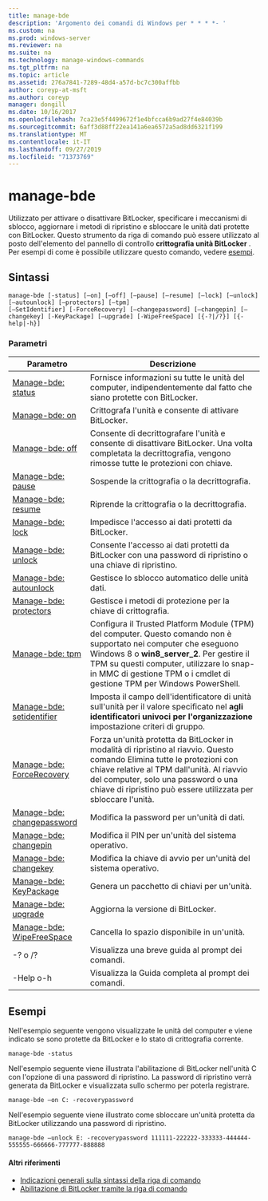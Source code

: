 ```yaml
---
title: manage-bde
description: 'Argomento dei comandi di Windows per * * * *- '
ms.custom: na
ms.prod: windows-server
ms.reviewer: na
ms.suite: na
ms.technology: manage-windows-commands
ms.tgt_pltfrm: na
ms.topic: article
ms.assetid: 276a7841-7289-48d4-a57d-bc7c300affbb
author: coreyp-at-msft
ms.author: coreyp
manager: dongill
ms.date: 10/16/2017
ms.openlocfilehash: 7ca23e5f4499672f1e4bfcca6b9ad27f4e84039b
ms.sourcegitcommit: 6aff3d88ff22ea141a6ea6572a5ad8dd6321f199
ms.translationtype: MT
ms.contentlocale: it-IT
ms.lasthandoff: 09/27/2019
ms.locfileid: "71373769"
---
```

# <a name="manage-bde"></a>manage-bde



Utilizzato per attivare o disattivare BitLocker, specificare i meccanismi di sblocco, aggiornare i metodi di ripristino e sbloccare le unità dati protette con BitLocker. Questo strumento da riga di comando può essere utilizzato al posto dell'elemento del pannello di controllo **crittografia unità BitLocker** . Per esempi di come è possibile utilizzare questo comando, vedere [esempi](#BKMK_Examples).

## <a name="syntax"></a>Sintassi

```
manage-bde [-status] [–on] [–off] [–pause] [–resume] [–lock] [–unlock] [–autounlock] [–protectors] [–tpm] 
[–SetIdentifier] [-ForceRecovery] [–changepassword] [–changepin] [–changekey] [-KeyPackage] [–upgrade] [-WipeFreeSpace] [{-?|/?}] [{-help|-h}]
```

### <a name="parameters"></a>Parametri

|Parametro|Descrizione|
|---------|-----------|
|[Manage-bde: status](manage-bde-status.md)|Fornisce informazioni su tutte le unità del computer, indipendentemente dal fatto che siano protette con BitLocker.|
|[Manage-bde: on](manage-bde-on.md)|Crittografa l'unità e consente di attivare BitLocker.|
|[Manage-bde: off](manage-bde-off.md)|Consente di decrittografare l'unità e consente di disattivare BitLocker. Una volta completata la decrittografia, vengono rimosse tutte le protezioni con chiave.|
|[Manage-bde: pause](manage-bde-pause.md)|Sospende la crittografia o la decrittografia.|
|[Manage-bde: resume](manage-bde-resume.md)|Riprende la crittografia o la decrittografia.|
|[Manage-bde: lock](manage-bde-lock.md)|Impedisce l'accesso ai dati protetti da BitLocker.|
|[Manage-bde: unlock](manage-bde-unlock.md)|Consente l'accesso ai dati protetti da BitLocker con una password di ripristino o una chiave di ripristino.|
|[Manage-bde: autounlock](manage-bde-autounlock.md)|Gestisce lo sblocco automatico delle unità dati.|
|[Manage-bde: protectors](manage-bde-protectors.md)|Gestisce i metodi di protezione per la chiave di crittografia.|
|[Manage-bde: tpm](manage-bde-tpm.md)|Configura il Trusted Platform Module (TPM) del computer. Questo comando non è supportato nei computer che eseguono Windows 8 o **win8_server_2**. Per gestire il TPM su questi computer, utilizzare lo snap-in MMC di gestione TPM o i cmdlet di gestione TPM per Windows PowerShell.|
|[Manage-bde: setidentifier](manage-bde-setidentifier.md)|Imposta il campo dell'identificatore di unità sull'unità per il valore specificato nel **agli identificatori univoci per l'organizzazione** impostazione criteri di gruppo.|
|[Manage-bde: ForceRecovery](manage-bde-forcerecovery.md)|Forza un'unità protetta da BitLocker in modalità di ripristino al riavvio. Questo comando Elimina tutte le protezioni con chiave relative al TPM dall'unità. Al riavvio del computer, solo una password o una chiave di ripristino può essere utilizzata per sbloccare l'unità.|
|[Manage-bde: changepassword](manage-bde-changepassword.md)|Modifica la password per un'unità di dati.|
|[Manage-bde: changepin](manage-bde-changepin.md)|Modifica il PIN per un'unità del sistema operativo.|
|[Manage-bde: changekey](manage-bde-changekey.md)|Modifica la chiave di avvio per un'unità del sistema operativo.|
|[Manage-bde: KeyPackage](manage-bde-keypackage.md)|Genera un pacchetto di chiavi per un'unità.|
|[Manage-bde: upgrade](manage-bde-upgrade.md)|Aggiorna la versione di BitLocker.|
|[Manage-bde: WipeFreeSpace](manage-bde-wipefreespace.md)|Cancella lo spazio disponibile in un'unità.|
|-? o /?|Visualizza una breve guida al prompt dei comandi.|
|-Help o-h|Visualizza la Guida completa al prompt dei comandi.|

## <a name="BKMK_Examples"></a>Esempi

Nell'esempio seguente vengono visualizzate le unità del computer e viene indicato se sono protette da BitLocker e lo stato di crittografia corrente.
```
manage-bde -status
```
Nell'esempio seguente viene illustrata l'abilitazione di BitLocker nell'unità C con l'opzione di una password di ripristino. La password di ripristino verrà generata da BitLocker e visualizzata sullo schermo per poterla registrare.
```
manage-bde –on C: -recoverypassword
```
Nell'esempio seguente viene illustrato come sbloccare un'unità protetta da BitLocker utilizzando una password di ripristino.
```
manage-bde –unlock E: -recoverypassword 111111-222222-333333-444444-555555-666666-777777-888888
```

#### <a name="additional-references"></a>Altri riferimenti

-   [Indicazioni generali sulla sintassi della riga di comando](command-line-syntax-key.md)
-   [Abilitazione di BitLocker tramite la riga di comando](https://technet.microsoft.com/library/dd894351(v=ws.10).aspx)
